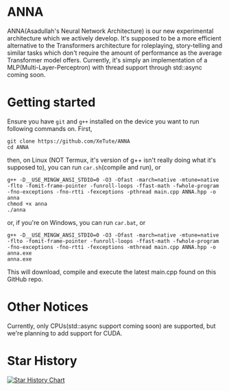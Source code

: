 # ANNA
ANNA(Asadullah's Neural Network Architecture) is our new experimental architecture which we actively develop.
It's supposed to be a more efficient alternative to the Transformers architecture for roleplaying, story-telling and similar tasks which don't require the amount of performance as the average Transformer model offers.
Currently, it's simply an implementation of a MLP(Multi-Layer-Perceptron) with thread support through std::async coming soon.

# Getting started
Ensure you have `git` and `g++` installed on the device you want to run following commands on.
First,
```
git clone https://github.com/XeTute/ANNA
cd ANNA
```
then, on Linux (NOT Termux, it's version of g++ isn't really doing what it's supposed to), you can run `car.sh`(compile and run), or
```
g++ -D__USE_MINGW_ANSI_STDIO=0 -O3 -Ofast -march=native -mtune=native -flto -fomit-frame-pointer -funroll-loops -ffast-math -fwhole-program -fno-exceptions -fno-rtti -fexceptions -pthread main.cpp ANNA.hpp -o anna
chmod +x anna
./anna
```
or, if you're on Windows, you can run `car.bat`, or
```
g++ -D__USE_MINGW_ANSI_STDIO=0 -O3 -Ofast -march=native -mtune=native -flto -fomit-frame-pointer -funroll-loops -ffast-math -fwhole-program -fno-exceptions -fno-rtti -fexceptions -mthread main.cpp ANNA.hpp -o anna.exe
anna.exe
```
This will download, compile and execute the latest main.cpp found on this GitHub repo.

# Other Notices
Currently, only CPUs(std::async support coming soon) are supported, but we're planning to add support for CUDA.

# Star History
<a href="https://star-history.com/#XeTute/ANNA&Date">
 <picture>
   <source media="(prefers-color-scheme: dark)" srcset="https://api.star-history.com/svg?repos=XeTute/ANNA&type=Date&theme=dark" />
   <source media="(prefers-color-scheme: light)" srcset="https://api.star-history.com/svg?repos=XeTute/ANNA&type=Date" />
   <img alt="Star History Chart" src="https://api.star-history.com/svg?repos=XeTute/ANNA&type=Date" />
 </picture>
</a>
